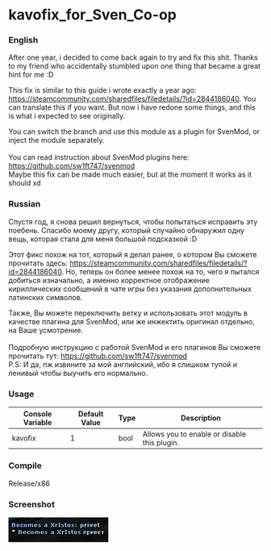 # kavofix_for_Sven_Co-op
### English
After one year, i decided to come back again to try and fix this shit. Thanks to my friend who accidentally stumbled upon one thing that became a great hint for me :D

This fix is similar to this guide i wrote exactly a year ago: https://steamcommunity.com/sharedfiles/filedetails/?id=2844186040. 
You can translate this if you want. But now i have redone some things, and this is what i expected to see originally.

You can switch the branch and use this module as a plugin for SvenMod, or inject the module separately.<br><br>
You can read instruction about SvenMod plugins here: https://github.com/sw1ft747/svenmod<br>
Maybe this fix can be made much easier, but at the moment it works as it should xd

### Russian
Спустя год, я снова решил вернуться, чтобы попытаться исправить эту поебень. Спасибо моему другу, который случайно обнаружил одну вещь, которая стала для меня большой подсказкой :D

Этот фикс похож на тот, который я делал ранее, о котором Вы сможете прочитать здесь: https://steamcommunity.com/sharedfiles/filedetails/?id=2844186040. Но, теперь он более менее
похож на то, чего я пытался добиться изначально, а именно корректное отображение кириллических сообщений в чате игры без указания дополнительных латинских символов.

Также, Вы можете переключить ветку и использовать этот модуль в качестве плагина для SvenMod, или же инжектить оригинал отдельно, на Ваше усмотрение.<br><br>
Подробную инструкцию с работой SvenMod и его плагинов Вы сможете прочитать тут: https://github.com/sw1ft747/svenmod<br>
P.S: И да, пж извините за мой английский, ибо я слишком тупой и ленивый чтобы выучить его нормально.

### Usage
| Console Variable | Default Value | Type | Description |
| ---------------- | ------------- | ---- | ----------- |
| kavofix | 1 | bool | Allows you to enable or disable this plugin. |

### Compile
Release/x86

### Screenshot
![Image alt](https://github.com/kekekekkek/kavofix_for_Sven_Co-op/blob/svenmod/img/Screenshot_1.png)
